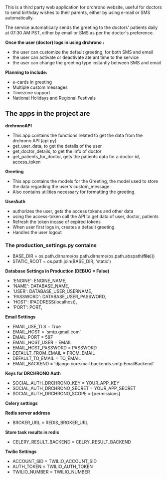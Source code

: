This is a third party web application for drchrono website, useful for doctors to send birthday wishes to their parents, either by using e-mail or SMS automatically.

The service automatically sends the greeting to the doctors' patients daily at 07:30 AM PST, either by email or SMS as per the doctor's preference.


**Once the user (doctor) logs in using drchrono :**
  - the user can customize the default greeting, for both SMS and email
  - the user can activate or deactivate ate ant time to the service
  - the user can change the greeting type instantly between SMS and email

**Planning to include:**
 -  e-cards in greeting
 - Multiple custom messages
 - Timezone support
 - National Holidays and Regional Festivals



**The apps in the project are**
--------------------------------
**drchronoAPI**
- This app contains the functions related to get the data from the drchrono API (api.py)
- get_user_data, to get the details of the user
- get_doctor_details, to get the info of doctor
- get_patients_for_doctor, gets the patients data for a doctor-id, access_token 

**Greeting**
- This app contains the models for the Greeting, the model used to store the data regarding the user's custom_message.
- Also contains utilities necessary for formatting the greeting.

**UserAuth**
- authorizes the user, gets the access tokens and other data
- using the access-token call the API to get data of user, doctor, patients
- Refresh the token incase of expired tokens
- When user first logs in, creates a default greeting.
- Handles the user logout

### The production_settings.py contains

- BASE_DIR = os.path.dirname(os.path.dirname(os.path.abspath(__file__)))
- STATIC_ROOT = os.path.join(BASE_DIR, 'static')

**Database Settings in Production (DEBUG = False)**

- 'ENGINE': ENGINE_NAME,
- 'NAME': DATABASE_NAME,
- 'USER': DATABASE_USER_USERNAME,
- 'PASSWORD': DATABASE_USER_PASSWORD,
- 'HOST': IPADDRESS(localhost),
- 'PORT': PORT,

**Email Settings**

- EMAIL_USE_TLS = True
- EMAIL_HOST = 'smtp.gmail.com'
- EMAIL_PORT = 587
- EMAIL_HOST_USER = EMAIL
- EMAIL_HOST_PASSWORD = PASSWORD
- DEFAULT_FROM_EMAIL = FROM_EMAIL
- DEFAULT_TO_EMAIL = TO_EMAIL
- EMAIL_BACKEND = 'django.core.mail.backends.smtp.EmailBackend'

**Keys for DRCHRONO Auth**
- SOCIAL_AUTH_DRCHRONO_KEY = YOUR_APP_KEY
- SOCIAL_AUTH_DRCHRONO_SECRET = YOUR_APP_SECRET
- SOCIAL_AUTH_DRCHRONO_SCOPE = [permissions]

**Celery settings**

**Redis server address**
- BROKER_URL = REDIS_BROKER_URL

**Store task results in redis**
- CELERY_RESULT_BACKEND = CELRY_RESULT_BACKEND

**Twilio Settings**
- ACCOUNT_SID = TWILIO_ACCOUNT_SID
- AUTH_TOKEN = TWILIO_AUTH_TOKEN
- TWILIO_NUMBER = TWILIO_NUMBER